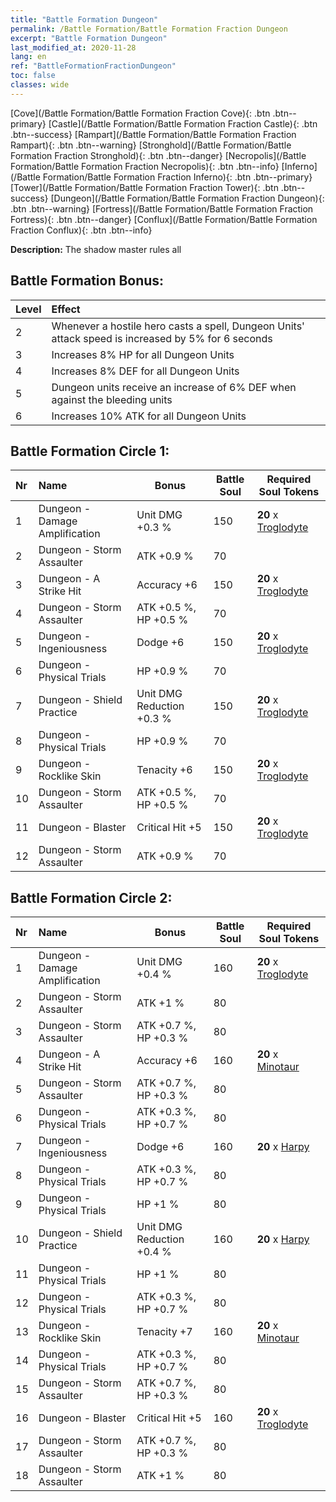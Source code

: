 ```yaml
---
title: "Battle Formation Dungeon"
permalink: /Battle Formation/Battle Formation Fraction Dungeon
excerpt: "Battle Formation Dungeon"
last_modified_at: 2020-11-28
lang: en
ref: "BattleFormationFractionDungeon"
toc: false
classes: wide
---
```

 [Cove](/Battle Formation/Battle Formation Fraction Cove){: .btn .btn--primary} [Castle](/Battle Formation/Battle Formation Fraction Castle){: .btn .btn--success} [Rampart](/Battle Formation/Battle Formation Fraction Rampart){: .btn .btn--warning} [Stronghold](/Battle Formation/Battle Formation Fraction Stronghold){: .btn .btn--danger} [Necropolis](/Battle Formation/Battle Formation Fraction Necropolis){: .btn .btn--info} [Inferno](/Battle Formation/Battle Formation Fraction Inferno){: .btn .btn--primary} [Tower](/Battle Formation/Battle Formation Fraction Tower){: .btn .btn--success} [Dungeon](/Battle Formation/Battle Formation Fraction Dungeon){: .btn .btn--warning} [Fortress](/Battle Formation/Battle Formation Fraction Fortress){: .btn .btn--danger} [Conflux](/Battle Formation/Battle Formation Fraction Conflux){: .btn .btn--info} 

  **Description:** The shadow master rules all

## Battle Formation Bonus:
  | Level |         Effect        |
  |:------|:---------------------|
  | 2 | Whenever a hostile hero casts a spell, Dungeon Units' attack speed is increased by 5% for 6 seconds |
  | 3 | Increases 8% HP for all Dungeon Units |
  | 4 | Increases 8% DEF for all Dungeon Units |
  | 5 | Dungeon units receive an increase of 6% DEF when against the bleeding units |
  | 6 | Increases 10% ATK for all Dungeon Units |

## Battle Formation Circle 1:
  |  Nr  |         Name        |  Bonus  | Battle Soul  |  Required Soul Tokens |
  |:-----|:--------------------|---------|-----------------|----------------|
  | 1 | Dungeon - Damage Amplification | Unit DMG +0.3 % | 150 |  **20** x [Troglodyte](/units/Troglodyte) |
  | 2 | Dungeon - Storm Assaulter | ATK +0.9 % | 70 |   |
  | 3 | Dungeon - A Strike Hit | Accuracy +6 | 150 |  **20** x [Troglodyte](/units/Troglodyte) |
  | 4 | Dungeon - Storm Assaulter | ATK +0.5 %, HP +0.5 % | 70 |   |
  | 5 | Dungeon - Ingeniousness | Dodge +6 | 150 |  **20** x [Troglodyte](/units/Troglodyte) |
  | 6 | Dungeon - Physical Trials | HP +0.9 % | 70 |   |
  | 7 | Dungeon - Shield Practice | Unit DMG Reduction +0.3 % | 150 |  **20** x [Troglodyte](/units/Troglodyte) |
  | 8 | Dungeon - Physical Trials | HP +0.9 % | 70 |   |
  | 9 | Dungeon - Rocklike Skin | Tenacity +6 | 150 |  **20** x [Troglodyte](/units/Troglodyte) |
  | 10 | Dungeon - Storm Assaulter | ATK +0.5 %, HP +0.5 % | 70 |   |
  | 11 | Dungeon - Blaster | Critical Hit +5 | 150 |  **20** x [Troglodyte](/units/Troglodyte) |
  | 12 | Dungeon - Storm Assaulter | ATK +0.9 % | 70 |   |

## Battle Formation Circle 2:
  |  Nr  |         Name        |  Bonus  | Battle Soul  |  Required Soul Tokens |
  |:-----|:--------------------|---------|-----------------|----------------|
  | 1 | Dungeon - Damage Amplification | Unit DMG +0.4 % | 160 |  **20** x [Troglodyte](/units/Troglodyte) |
  | 2 | Dungeon - Storm Assaulter | ATK +1 % | 80 |   |
  | 3 | Dungeon - Storm Assaulter | ATK +0.7 %, HP +0.3 % | 80 |   |
  | 4 | Dungeon - A Strike Hit | Accuracy +6 | 160 |  **20** x [Minotaur](/units/Minotaur) |
  | 5 | Dungeon - Storm Assaulter | ATK +0.7 %, HP +0.3 % | 80 |   |
  | 6 | Dungeon - Physical Trials | ATK +0.3 %, HP +0.7 % | 80 |   |
  | 7 | Dungeon - Ingeniousness | Dodge +6 | 160 |  **20** x [Harpy](/units/Harpy) |
  | 8 | Dungeon - Physical Trials | ATK +0.3 %, HP +0.7 % | 80 |   |
  | 9 | Dungeon - Physical Trials | HP +1 % | 80 |   |
  | 10 | Dungeon - Shield Practice | Unit DMG Reduction +0.4 % | 160 |  **20** x [Harpy](/units/Harpy) |
  | 11 | Dungeon - Physical Trials | HP +1 % | 80 |   |
  | 12 | Dungeon - Physical Trials | ATK +0.3 %, HP +0.7 % | 80 |   |
  | 13 | Dungeon - Rocklike Skin | Tenacity +7 | 160 |  **20** x [Minotaur](/units/Minotaur) |
  | 14 | Dungeon - Physical Trials | ATK +0.3 %, HP +0.7 % | 80 |   |
  | 15 | Dungeon - Storm Assaulter | ATK +0.7 %, HP +0.3 % | 80 |   |
  | 16 | Dungeon - Blaster | Critical Hit +5 | 160 |  **20** x [Troglodyte](/units/Troglodyte) |
  | 17 | Dungeon - Storm Assaulter | ATK +0.7 %, HP +0.3 % | 80 |   |
  | 18 | Dungeon - Storm Assaulter | ATK +1 % | 80 |   |
